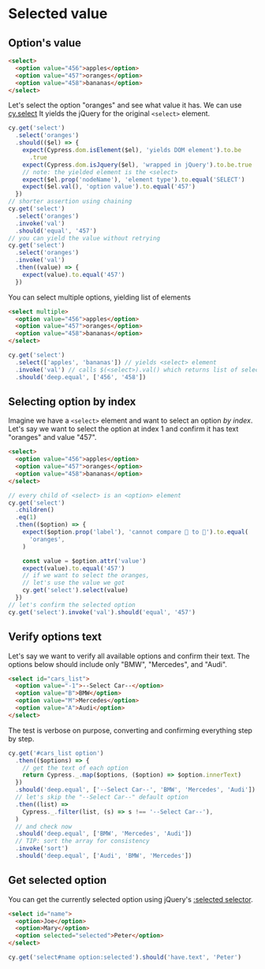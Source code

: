 # Selected value

## Option's value

<!-- fiddle Selected value -->

```html
<select>
  <option value="456">apples</option>
  <option value="457">oranges</option>
  <option value="458">bananas</option>
</select>
```

Let's select the option "oranges" and see what value it has. We can use [cy.select](https://on.cypress.io/select) It yields the jQuery for the original `<select>` element.

```js
cy.get('select')
  .select('oranges')
  .should(($el) => {
    expect(Cypress.dom.isElement($el), 'yields DOM element').to.be
      .true
    expect(Cypress.dom.isJquery($el), 'wrapped in jQuery').to.be.true
    // note: the yielded element is the <select>
    expect($el.prop('nodeName'), 'element type').to.equal('SELECT')
    expect($el.val(), 'option value').to.equal('457')
  })
// shorter assertion using chaining
cy.get('select')
  .select('oranges')
  .invoke('val')
  .should('equal', '457')
// you can yield the value without retrying
cy.get('select')
  .select('oranges')
  .invoke('val')
  .then((value) => {
    expect(value).to.equal('457')
  })
```

<!-- fiddle-end -->

You can select multiple options, yielding list of elements

<!-- fiddle Selected multiple values -->

```html
<select multiple>
  <option value="456">apples</option>
  <option value="457">oranges</option>
  <option value="458">bananas</option>
</select>
```

```js
cy.get('select')
  .select(['apples', 'bananas']) // yields <select> element
  .invoke('val') // calls $(<select>).val() which returns list of selected values
  .should('deep.equal', ['456', '458'])
```

<!-- fiddle-end -->

## Selecting option by index

<!-- fiddle Select by index -->

Imagine we have a `<select>` element and want to select an option _by index_. Let's say we want to select the option at index 1 and confirm it has text "oranges" and value "457".

```html
<select>
  <option value="456">apples</option>
  <option value="457">oranges</option>
  <option value="458">bananas</option>
</select>
```

```js
// every child of <select> is an <option> element
cy.get('select')
  .children()
  .eq(1)
  .then(($option) => {
    expect($option.prop('label'), 'cannot compare 🍎 to 🍊').to.equal(
      'oranges',
    )

    const value = $option.attr('value')
    expect(value).to.equal('457')
    // if we want to select the oranges,
    // let's use the value we got
    cy.get('select').select(value)
  })
// let's confirm the selected option
cy.get('select').invoke('val').should('equal', '457')
```

<!-- fiddle-end -->

## Verify options text

Let's say we want to verify all available options and confirm their text. The options below should include only "BMW", "Mercedes", and "Audi".

<!-- fiddle Confirm options text -->

```html
<select id="cars_list">
  <option value="-1">--Select Car--</option>
  <option value="B">BMW</option>
  <option value="M">Mercedes</option>
  <option value="A">Audi</option>
</select>
```

The test is verbose on purpose, converting and confirming everything step by step.

```js
cy.get('#cars_list option')
  .then(($options) => {
    // get the text of each option
    return Cypress._.map($options, ($option) => $option.innerText)
  })
  .should('deep.equal', ['--Select Car--', 'BMW', 'Mercedes', 'Audi'])
  // let's skip the "--Select Car--" default option
  .then((list) =>
    Cypress._.filter(list, (s) => s !== '--Select Car--'),
  )
  // and check now
  .should('deep.equal', ['BMW', 'Mercedes', 'Audi'])
  // TIP: sort the array for consistency
  .invoke('sort')
  .should('deep.equal', ['Audi', 'BMW', 'Mercedes'])
```

<!-- fiddle-end -->

## Get selected option

You can get the currently selected option using jQuery's [:selected selector](https://api.jquery.com/selected-selector/).

<!-- fiddle Get selected option text -->

```html
<select id="name">
  <option>Joe</option>
  <option>Mary</option>
  <option selected="selected">Peter</option>
</select>
```

```js
cy.get('select#name option:selected').should('have.text', 'Peter')
```

<!-- fiddle-end -->
